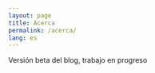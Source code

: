```yaml
---
layout: page
title: Acerca
permalink: /acerca/
lang: es
---
```


Versión beta del blog, trabajo en progreso